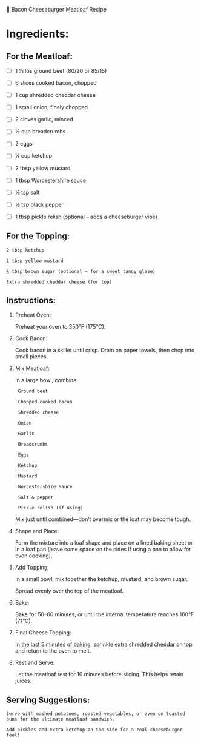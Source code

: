 🍔 Bacon Cheeseburger Meatloaf Recipe
# Ingredients:
## For the Meatloaf:

- [ ]    1 ½ lbs ground beef (80/20 or 85/15)

- [ ]    6 slices cooked bacon, chopped

- [ ]    1 cup shredded cheddar cheese

- [ ]    1 small onion, finely chopped

- [ ]    2 cloves garlic, minced

- [ ]    ½ cup breadcrumbs

- [ ]    2 eggs

- [ ]    ¼ cup ketchup

- [ ]    2 tbsp yellow mustard

- [ ]    1 tbsp Worcestershire sauce

- [ ]    ½ tsp salt

- [ ]    ½ tsp black pepper

- [ ]    1 tbsp pickle relish (optional – adds a cheeseburger vibe)

## For the Topping:

    2 tbsp ketchup

    1 tbsp yellow mustard

    ½ tbsp brown sugar (optional – for a sweet tangy glaze)

    Extra shredded cheddar cheese (for top)

## Instructions:
1. Preheat Oven:

    Preheat your oven to 350°F (175°C).

2. Cook Bacon:

    Cook bacon in a skillet until crisp. Drain on paper towels, then chop into small pieces.

3. Mix Meatloaf:

    In a large bowl, combine:

        Ground beef

        Chopped cooked bacon

        Shredded cheese

        Onion

        Garlic

        Breadcrumbs

        Eggs

        Ketchup

        Mustard

        Worcestershire sauce

        Salt & pepper

        Pickle relish (if using)

    Mix just until combined—don’t overmix or the loaf may become tough.

4. Shape and Place:

    Form the mixture into a loaf shape and place on a lined baking sheet or in a loaf pan (leave some space on the sides if using a pan to allow for even cooking).

5. Add Topping:

    In a small bowl, mix together the ketchup, mustard, and brown sugar.

    Spread evenly over the top of the meatloaf.

6. Bake:

    Bake for 50–60 minutes, or until the internal temperature reaches 160°F (71°C).

7. Final Cheese Topping:

    In the last 5 minutes of baking, sprinkle extra shredded cheddar on top and return to the oven to melt.

8. Rest and Serve:

    Let the meatloaf rest for 10 minutes before slicing. This helps retain juices.

## Serving Suggestions:

    Serve with mashed potatoes, roasted vegetables, or even on toasted buns for the ultimate meatloaf sandwich.

    Add pickles and extra ketchup on the side for a real cheeseburger feel!
